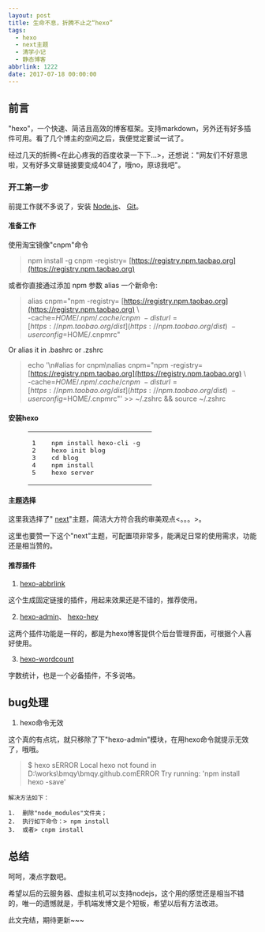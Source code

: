 ```yaml
---
layout: post
title: 生命不息，折腾不止之“hexo”
tags:
  - hexo
  - next主题
  - 清学小记
  - 静态博客
abbrlink: 1222
date: 2017-07-18 00:00:00
---
```


<!-- build time:Sat Jun 23 2018 12:05:16 GMT+0800 (中国标准时间) -->

## [](#前言 "前言")前言

"hexo"，一个快速、简洁且高效的博客框架。支持markdown，另外还有好多插件可用。看了几个博主的空间之后，我便觉定要试一试了。

经过几天的折腾<在此心疼我的百度收录一下下...>，还想说："网友们不好意思啦，又有好多文章链接要变成404了，哦no，原谅我吧"。

### [](#开工第一步 "开工第一步")开工第一步

前提工作就不多说了，安装 [Node.js](http://nodejs.org/)、 [Git](http://git-scm.com/)。

#### [](#准备工作 "准备工作")准备工作

使用淘宝镜像"cnpm"命令
> npm install -g cnpm -registry= [https://registry.npm.taobao.org](https://registry.npm.taobao.org)

或者你直接通过添加 npm 参数 alias 一个新命令:
> alias cnpm="npm -registry= [https://registry.npm.taobao.org](https://registry.npm.taobao.org) \  
> -cache=$HOME/.npm/.cache/cnpm \  
> -disturl= [https://npm.taobao.org/dist](https://npm.taobao.org/dist) \  
> -userconfig=$HOME/.cnpmrc"

Or alias it in .bashrc or .zshrc
> echo '\n#alias for cnpm\nalias cnpm="npm -registry= [https://registry.npm.taobao.org](https://registry.npm.taobao.org) \  
> -cache=$HOME/.npm/.cache/cnpm \  
> -disturl= [https://npm.taobao.org/dist](https://npm.taobao.org/dist) \  
> -userconfig=$HOME/.cnpmrc"' >> ~/.zshrc && source ~/.zshrc

#### [](#安装hexo "安装hexo")安装hexo
<figure class="highlight cmd"><table><tr><td class="gutter"><pre><span class="line">1</span>  
<span class="line">2</span>  
<span class="line">3</span>  
<span class="line">4</span>  
<span class="line">5</span>  
</pre></td><td class="code"><pre><span class="line">npm install hexo-cli -g</span>  
<span class="line">hexo init blog</span>  
<span class="line"><span class="built_in">cd</span> blog</span>  
<span class="line">npm install</span>  
<span class="line">hexo server</span>  
</pre></td></tr></table></figure>

#### [](#主题选择 "主题选择")主题选择

这里我选择了" [next](http://theme-next.iissnan.com/)"主题，简洁大方符合我的审美观点<。。。>。

这里也要赞一下这个"next"主题，可配置项非常多，能满足日常的使用需求，功能还是相当赞的。

#### [](#推荐插件 "推荐插件")推荐插件

1.  [hexo-abbrlink](https://github.com/rozbo/hexo-abbrlink)

这个生成固定链接的插件，用起来效果还是不错的，推荐使用。

2.  [hexo-admin](https://github.com/jaredly/hexo-admin)、 [hexo-hey](https://github.com/nihgwu/hexo-hey)

这两个插件功能是一样的，都是为hexo博客提供个后台管理界面，可根据个人喜好使用。

3.  [hexo-wordcount](https://github.com/willin/hexo-wordcount)

字数统计，也是一个必备插件，不多说咯。

## [](#bug处理 "bug处理")bug处理

1.  hexo命令无效

这个真的有点坑，就只移除了下"hexo-admin"模块，在用hexo命令就提示无效了，哦哦。
> $ hexo sERROR Local hexo not found in D:\works\bmqy\bmqy.github.comERROR Try running: 'npm install hexo -save'

    解决方法如下：

    1.  删除"node_modules"文件夹；
    2.  执行如下命令：> npm install
    3.  或者> cnpm install

## [](#总结 "总结")总结

呵呵，凑点字数吧。

希望以后的云服务器、虚拟主机可以支持nodejs，这个用的感觉还是相当不错的，唯一的遗憾就是，手机端发博文是个短板，希望以后有方法改进。

此文完结，期待更新~~~
<!-- rebuild by neat -->